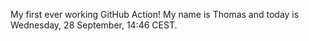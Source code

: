 My first ever working GitHub Action!
My name is Thomas and today is Wednesday, 28 September, 14:46 CEST. 
